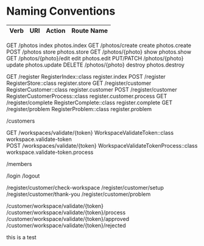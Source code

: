 # Naming Conventions





|Verb 		|URI 					|Action 	|Route Name			|
|-----------|-----------------------|-----------|-------------------|
GET 		/photos 				index 		photos.index
GET 		/photos/create 			create 		photos.create
POST 		/photos 				store 		photos.store
GET 		/photos/{photo} 		show 		photos.show
GET 		/photos/{photo}/edit 	edit 		photos.edit
PUT/PATCH 	/photos/{photo} 		update 		photos.update
DELETE 		/photos/{photo} 		destroy 	photos.destroy



GET		/register				RegisterIndex::class				register.index
POST	/register				RegisterStore::class				register.store
GET 	/register/customer		RegisterCustomer::class				register.customer
POST	/register/customer		RegisterCustomerProcess::class		register.customer.process
GET 	/register/complete		RegisterComplete::class				register.complete
GET		/register/problem		RegisterProblem::class				register.problem


/customers


GET		/workspaces/validate/{token}		WorkspaceValidateToken::class			workspace.validate-token			
POST	/workspaces/validate/{token}		WorkspaceValidateTokenProcess::class	workspace.validate-token.process


/members



/login
/logout







/register/customer/check-workspace
/register/customer/setup
/register/customer/thank-you
/register/customer/problem

/customer/workspace/validate/{token}
/customer/workspace/validate/{token}/process
/customer/workspace/validate/{token}/approved
/customer/workspace/validate/{token}/rejected








this is a test